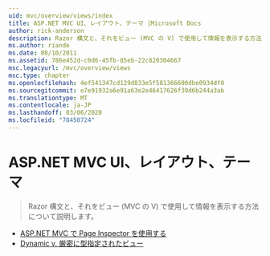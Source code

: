 ```yaml
---
uid: mvc/overview/views/index
title: ASP.NET MVC UI、レイアウト、テーマ |Microsoft Docs
author: rick-anderson
description: Razor 構文と、それをビュー (MVC の V) で使用して情報を表示する方法について説明します。
ms.author: riande
ms.date: 08/10/2011
ms.assetid: 786e452d-c0d6-45fb-85eb-22c820304667
msc.legacyurl: /mvc/overview/views
msc.type: chapter
ms.openlocfilehash: 4ef541347cd129d833e5f581366600dbe0934df0
ms.sourcegitcommit: e7e91932a6e91a63e2e46417626f39d6b244a3ab
ms.translationtype: MT
ms.contentlocale: ja-JP
ms.lasthandoff: 03/06/2020
ms.locfileid: "78450724"
---
```

# <a name="aspnet-mvc-ui-layouts-and-themes"></a>ASP.NET MVC UI、レイアウト、テーマ

> Razor 構文と、それをビュー (MVC の V) で使用して情報を表示する方法について説明します。

- [ASP.NET MVC で Page Inspector を使用する](using-page-inspector-in-aspnet-mvc.md)
- [Dynamic v. 厳密に型指定されたビュー](dynamic-v-strongly-typed-views.md)
